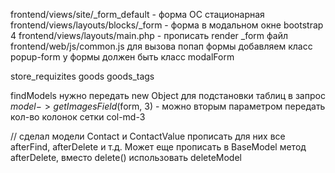 frontend/views/site/_form_default - форма ОС стационарная
frontend/views/layouts/blocks/_form - форма в модальном окне bootstrap 4
frontend/views/layouts/main.php - прописать render _form
файл frontend/web/js/common.js
для вызова попап формы добавляем класс popup-form
у формы должен быть класс modalForm



store_requizites
goods
goods_tags

findModels нужно передать new Object для подстановки таблиц в запрос
$model->getImagesField($form, 3) - можно вторым параметром передать кол-во колонок сетки col-md-3




// сделал модели Contact и ContactValue
прописать для них все afterFind, afterDelete и т.д.
Может еще прописать в BaseModel метод afterDelete, вместо delete() использовать deleteModel

